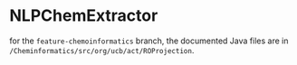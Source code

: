 # NLPChemExtractor

for the `feature-chemoinformatics` branch, the documented Java files are in `/Cheminformatics/src/org/ucb/act/ROProjection`. 
